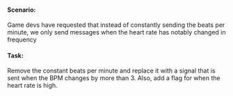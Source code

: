 #### Scenario: 
Game devs have requested that instead of constantly sending the beats per minute, we only send messages when the heart rate has notably changed in frequency
#### Task: 
Remove the constant beats per minute and replace it with a signal that is sent when the BPM changes by more than 3. Also, add a flag for when the heart rate is high.